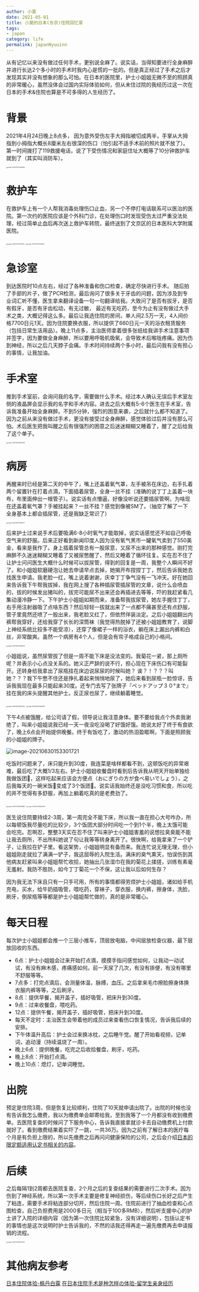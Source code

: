 ```yaml
---
author: 小莫
date: 2021-05-01
title: 小莫的日本(东京)住院回忆录
tags:
- japan
category: life
permalink: japanNyuuinn
---
```


从有记忆以来没有做过任何手术，更别说全麻了。说实话，当得知要进行全身麻醉并进行长达2个多小时的手术时我内心是慌的一批的。但是真正经过了手术之后才发现其实并没有想象的那么可怕。在日本的医院里，护士小姐姐无微不至的照顾真的非常暖心，虽然没体会过国内实际体验如何，但从未住过院的我经历过这一次在日本的手术&住院也算是不可多得的人生经历了。

<!-- more -->

# 背景

2021年4月24日晚上8点多， 因为意外受伤左手大拇指被切成两半，手掌从大拇指到小拇指大概长8厘米左右很深的伤口（怕引起不适手术前的照片就不放了）。第一时间拨打了119救援电话，说了下受伤情况和家庭住址大概等了10分钟救护车就到了（其实叫消防车）。

<img src="https://image.xiaomo.info//blog/image-20210702172658365.png" alt="image-20210702172658365" style="zoom: 25%;" />

# 救护车

在救护车上有一个人帮我消毒处理伤口止血，另一个不停打电话联系可以医治的医院。第一次约的医院应该是个外科门诊，在处理伤口时发现受伤太过严重没法处理，经过简单止血后再次送上救护车转院，最终送到了文京区的日本医科大学附属医院。

<img src="https://image.xiaomo.info//blog/image-20210702172827516.png" alt="image-20210702172827516" style="zoom: 25%;" />

<img src="https://image.xiaomo.info//blog/image-20210702173028155.png" alt="image-20210702173028155" style="zoom:25%;" />



# 急诊室

到达医院时10点左右，经过了各种准备和伤口检查，确定尽快进行手术。 随后拍了手部的片子，做了PCR检测，最后询问了很多关于牙齿的问题，因为涉及到专业词汇听不懂，医生拿来翻译设备一句一句翻译给我。大致问了是否有拔牙，是否有假牙，是否有牙齿松动，有无过敏， 最近有无吃药，至今为止有没有做过大手术之类，大概记得这么多。最后让我选住院的房间，单人间2.5万一天，4人间价格7700日元1天。因为住院要换衣服，所以提供了660日元一天的浴衣租赁服务（包括日常生活用品）。晚上11点多，主治医师拿着很多张纸给我讲手术注意事项并签字，因为要做全身麻醉，所以要用呼吸机吸氧，会导致术后喉咙疼痛。因为伤到神经，所以之后几天脖子会痛。手术时间持续两个多小时，最后问我有没有担心的事情，让我加油。



# 手术室

推到手术室前，会询问我的名字，需要做什么手术。经过本人确认无误后手术室左侧的液晶屏会显示我的名字和手术内容。进去之后大概有5-6个医生在手术室，告诉我准备开始全身麻醉。不到5分钟，强烈的困意来袭，之后就什么都不知道了。因为之前从来没有做过手术，更没有接受过全身麻醉，感觉体验过后并没有那么可怕。术后医生把我叫醒之后有很强烈的困意之后迷迷糊糊又睡着了，醒了之后给我了这个单子。

<img src="https://image.xiaomo.info//blog/image-20210630153053149.png" alt="image-20210630153053149" style="zoom: 25%;" />

# 病房

 再醒来时已经是第二天的中午了，嘴上还盖着氧气罩，左手被吊在床边，右手扎着两个留置针在打着点滴，下面插着尿管，全身一丝不挂（准确的说丁丁上盖着一块布，布里面伸出一根管子）。说实话有点懵逼，好像没听说还要插尿管啊，为啥现在还盖着氧气罩？手被挂起来？一丝不挂？感觉到像被SM了。（抽空了解了一下全身基本上都会插尿管，还是我缺乏常识了）

<img src="https://image.xiaomo.info//blog/image-20210630152835271.png" alt="image-20210630152835271" style="zoom: 25%;" />



后来护士过来说手术后要吸满6-8小时氧气才能取掉，说实话感觉还不如自己呼吸空气来的舒服。后来正好看到新闻印度人因为没有氧气黑市一罐氧气卖到了550美金，看来是我作了。身上插着尿管总有一股尿意，又尿不出来的那种感觉。刚打完麻醉不久迷迷糊糊又睡着了又被尿憋醒了，然后又睡着了循环往复。实在忍不住了让护士问问医生大概什么时候可以拔尿管，得到的回复是一周，我整个人瞬间不好了。和小姐姐软磨硬泡让她去申请早点去掉，她揭开布捏捏丁丁，然后告诉我她去找医生申请。我老脸一红，嘴上说着谢谢，庆幸丁丁争气没有一飞冲天。好在她回来告诉我下午帮我拔掉，我在网上搜了各种插尿管插尿管的文章，说什么会喷血的，拔的时候发出猪叫的，拔完可能尿不出来还会再插进去等等，吓的我赶紧看几集动漫冷静一下。下午护士小姐姐如期而来，准备帮我拔尿管，她左手握住丁丁，右手用注射器吸了点啥东西？然后轻轻一拔就出来了一点都不痛甚至还有点舒服，管子里竟然还喷了一股出来，我老脸又红了，但依然佯装淡定。之后小姐姐翻出内裤帮我穿好，还给我穿了长长的深筒袜（我觉得热脱掉了还被小姐姐教育了，说脚上神经系统比较多不能受凉），还穿了像裙子一样的浴衣，躺在床上漏出内裤和白丝，非常酸爽。虽然一个病房有4个人，但是会有帘子格成自己的小格间。

<img src="https://image.xiaomo.info//blog/image-20210630153505874.png" alt="image-20210630153505874" style="zoom: 25%;" />

小姐姐说，虽然尿管拔了但是一周不能下床是没法变的。我菊花一紧，那上厕所呢？并表示小心点没关系的。她义正严辞的说不行，担心现在下床伤口有可能裂开。还转身给我拿出了尿瓶挂在床边说尿尿的时候叫她？ 诶？！？？？叫她？？？我下午憋不住还是挣扎着起来悄悄地尿了，她后来看到尿瓶一脸惊讶，告诉我我现在最多只能起来30度。还专门去写了张牌子『ベッドアップ３０°まで』挂在我的床头提醒其他护士。反正尿也尿了，继续躺着睡觉。

<img src="https://image.xiaomo.info//blog/image-20210630153153903.png" alt="image-20210630153153903" style="zoom: 25%;" />

<img src="https://image.xiaomo.info//blog/image-20210630153408397.png" alt="image-20210630153408397" style="zoom: 25%;" />

下午4点被饿醒，给公司请了假，领导说让我注意身体。要不要给我点个外卖我谢绝了，叫来小姐姐说我已经一天一夜没吃没喝了好饿好饿。她说太好了终于有食欲了，晚上6点会开始提供晚餐。终于有饭吃了，激动的热泪盈眶啊，下面是照顾我的小姐姐的牌子。



![image-20210630153301721](https://image.xiaomo.info//blog/image-20210630153301721.png)



吃饭时问题来了，床只能升到30度，我连菜是啥样都看不到，这顿饭吃的异常艰难，最后吃了大概1/3左右。护士小姐姐收餐盘时看到后告诉我从明天开始单独给我做饭团🍙，这样吃起来应该会方便点（おにぎりの方が食べ易いでしょう），之后我每天的一碗米饭🍚变成了3个饭团🍙。说实话我始终还是没吃习惯和食，所以吃的并不觉得有多舒服，再加上躺着吃真的是老费劲了。

<img src="https://image.xiaomo.info//blog/image-20210702184553889.png" alt="image-20210702184553889" style="zoom: 25%;" />

<img src="https://image.xiaomo.info//blog/image-20210702184525259.png" alt="image-20210702184525259" style="zoom: 25%;" />



医生说住院要持续2-3周，第一周完全不能下床，所以我一直在担心大号咋办，所以每顿饭我尽量吃的比较少，3个饭团大部分时间吃一个到1个半，晚上太饿可能会吃完。忍啊忍，整整3天实在忍不住了叫来护士小姐姐害羞的说想拉臭臭能不能让我去厕所，不出所料她说了句让我等等转身离开了。很快啊，给我拿来了一个铲子，让我拉在铲子里。看这架势，小姐姐明显有备而来。我连忙说无理无理，但小姐姐刚走就拉了满满一铲子，我这屈辱的入院生活。满床的臭气熏天，怕误伤到其他病友赶紧叫来小姐姐帮忙收拾，她抽出几张湿巾在我的菊花上揉搓，训练有素毫无羞射。我防不胜防，如今丁丁菊花一个不保，这让我以后如何生存？



因为我无法下床且只有一只手可用，所有的事情都得劳烦护士小姐姐，诸如给手机充电，买水，给牛奶插吸管，喂吃药，穿袜子，穿衣服，换内裤，擦身体，洗脸，刷牙，倒尿瓶等等都是护士小姐姐帮忙做的，真的是非常暖心。



# 每天日程

每次护士小姐姐都会推一个三层小推车，顶层放电脑，中间层放检查仪器，最下层放回收的东西。

- 6点：护士小姐姐会过来开始打点滴，摸摸手指问感觉如何，让我动一动试试，有没有麻木感，疼痛感如何。前一天尿了几次，有没有排便，有没有哪里不舒服等等。
- 7点多：打完点滴后，会测量体温，脉搏，血压。之后拿来毛巾擦脸擦身体换衣服内裤等等，之后刷牙。
- 8点：提供早餐，揭开盖子，插好吸管，把床升到30度。
- 9点：过来收餐盘，喂吃药。
- 12点：提供午餐，揭开盖子，插好吸管，把床升到30度。
- 每天不定时：主治医生会带着他的成员过来查看伤口恢复情况，告诉我后续的安排。 
- 下午体温升高后：护士会过来换冰枕，之后睡午觉。醒了开始看视频，记单词，追动漫（持续温烧了一周）。
- 晚上6点：提供晚餐，吃完之后收拾餐盘，刷牙，吃药。
- 晚上8点：开始打点滴。
- 晚上10点：熄灯，记单词睡觉。



# 出院

预定是住院3周，但是恢复比较顺利，住院了10天就申请出院了。出院的时候也没有告诉我怎么缴费，我以为缴费单会邮寄给我，至到我等了一个月都没有收到缴费单。去医院复查的时候问了下服务中心，告诉我直接拿就诊卡去自动缴费机上付款就好了。看到缴费结果着实吓了一跳，一共36万。因为之前有了解日本的医疗每个月是有负担上限的，所以先缴费之后再问问健康保险的公司，之后会介绍[日本的限定额适用认定书相关的内容](https://blog.xiaomo.info/2021/japanNyuyin2/)。



# 后续

之后每隔1到2周都去医院复查，2个月之后的复查结果的需要进行二次手术。因为伤到了神经系统，所以第一次手术主要是修复神经损伤，等后续伤口长好之后产生了粘连，需要手术将粘连部分切开，然后住院一周。住院前进行了抽血检查和心点图检查，自己负担费用是2000多日元（相当于100多RMB），然后听支援中心的护士讲了入院的详细内容（因为第一次住院比较紧急，没有详细说明），包括认定书的事情也是这次说明时护士告诉我的，不然的话我还得再走一遍先缴费再去申请报销的流程。

<img src="https://image.xiaomo.info//blog/image-20210702185330178.png" alt="image-20210702185330178" style="zoom: 25%;" />



# 其他病友参考

[日本住院体验-枫丹白露](https://zhuanlan.zhihu.com/p/56164017)
[在日本住院手术是种怎样の体验-留学生亲身经历](https://kknews.cc/news/9njol3b.html)